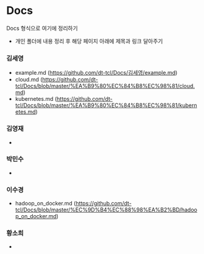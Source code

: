# Docs

Docs 형식으로 여기에 정리하기
* 개인 폴더에 내용 정리 후 해당 페이지 아래에 제목과 링크 달아주기

### 김세영
* example.md (https://github.com/dt-tcl/Docs/김세영/example.md)
* cloud.md (https://github.com/dt-tcl/Docs/blob/master/%EA%B9%80%EC%84%B8%EC%98%81/cloud.md)
* kubernetes.md (https://github.com/dt-tcl/Docs/blob/master/%EA%B9%80%EC%84%B8%EC%98%81/kubernetes.md)

### 김영재
*

### 박민수
*

### 이수경
* hadoop_on_docker.md (https://github.com/dt-tcl/Docs/blob/master/%EC%9D%B4%EC%88%98%EA%B2%BD/hadoop_on_docker.md)

### 황소희
*


